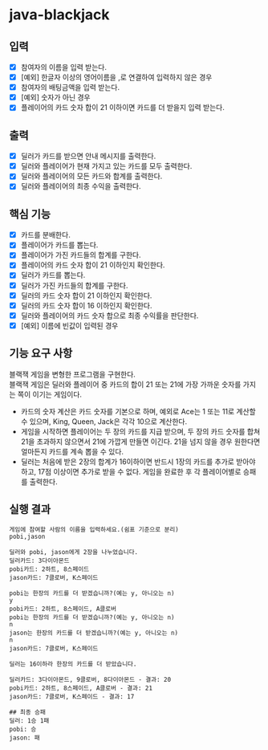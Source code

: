 # java-blackjack

## 입력
- [x] 참여자의 이름을 입력 받는다.
- [x] [예외] 한글자 이상의 영어이름을 ,로 연결하여 입력하지 않은 경우
- [x] 참여자의 배팅금액을 입력 받는다.
- [x] [예외] 숫자가 아닌 경우
- [x] 플레이어의 카드 숫자 합이 21 이하이면 카드를 더 받을지 입력 받는다.

## 출력
- [x] 딜러가 카드를 받으면 안내 메시지를 출력한다.
- [x] 딜러와 플레이어가 현재 가지고 있는 카드를 모두 출력한다.
- [x] 딜러와 플레이어의 모든 카드와 합계를 출력한다.
- [x] 딜러와 플레이어의 최종 수익을 출력한다.

## 핵심 기능
- [x] 카드를 분배한다.
- [x] 플레이어가 카드를 뽑는다.
- [x] 플레이어가 가진 카드들의 합계를 구한다.
- [x] 플레이어의 카드 숫자 합이 21 이하인지 확인한다.
- [x] 딜러가 카드를 뽑는다.
- [x] 딜러가 가진 카드들의 합계를 구한다.
- [x] 딜러의 카드 숫자 합이 21 이하인지 확인한다.
- [x] 딜러의 카드 숫자 합이 16 이하인지 확인한다.
- [x] 딜러와 플레이어의 카드 숫자 합으로 최종 수익률을 판단한다.
- [x] [예외] 이름에 빈값이 입력된 경우

## 기능 요구 사항
블랙잭 게임을 변형한 프로그램을 구현한다.  
블랙잭 게임은 딜러와 플레이어 중 카드의 합이 21 또는 21에 가장 가까운 숫자를 가지는 쪽이 이기는 게임이다.

- 카드의 숫자 계산은 카드 숫자를 기본으로 하며, 예외로 Ace는 1 또는 11로 계산할 수 있으며, King, Queen, Jack은 각각 10으로 계산한다.
- 게임을 시작하면 플레이어는 두 장의 카드를 지급 받으며, 두 장의 카드 숫자를 합쳐 21을 초과하지 않으면서 21에 가깝게 만들면 이긴다. 21을 넘지 않을 경우 원한다면 얼마든지 카드를 계속 뽑을 수 있다.
- 딜러는 처음에 받은 2장의 합계가 16이하이면 반드시 1장의 카드를 추가로 받아야 하고, 17점 이상이면 추가로 받을 수 없다.
게임을 완료한 후 각 플레이어별로 승패를 출력한다.

## 실행 결과
```
게임에 참여할 사람의 이름을 입력하세요.(쉼표 기준으로 분리)
pobi,jason

딜러와 pobi, jason에게 2장을 나누었습니다.
딜러카드: 3다이아몬드
pobi카드: 2하트, 8스페이드
jason카드: 7클로버, K스페이드

pobi는 한장의 카드를 더 받겠습니까?(예는 y, 아니오는 n)
y
pobi카드: 2하트, 8스페이드, A클로버
pobi는 한장의 카드를 더 받겠습니까?(예는 y, 아니오는 n)
n
jason는 한장의 카드를 더 받겠습니까?(예는 y, 아니오는 n)
n
jason카드: 7클로버, K스페이드

딜러는 16이하라 한장의 카드를 더 받았습니다.

딜러카드: 3다이아몬드, 9클로버, 8다이아몬드 - 결과: 20
pobi카드: 2하트, 8스페이드, A클로버 - 결과: 21
jason카드: 7클로버, K스페이드 - 결과: 17

## 최종 승패
딜러: 1승 1패
pobi: 승 
jason: 패
```